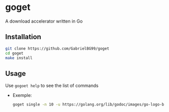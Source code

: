 # goget

A download accelerator written in Go

## Installation
```bash
git clone https://github.com/GabrielBG99/goget
cd goget
make install
```

## Usage
Use `gogoet help` to see the list of commands

- Exemple:
  ```bash
  goget single -n 10 -u https://golang.org/lib/godoc/images/go-logo-blue.svg
  ```
